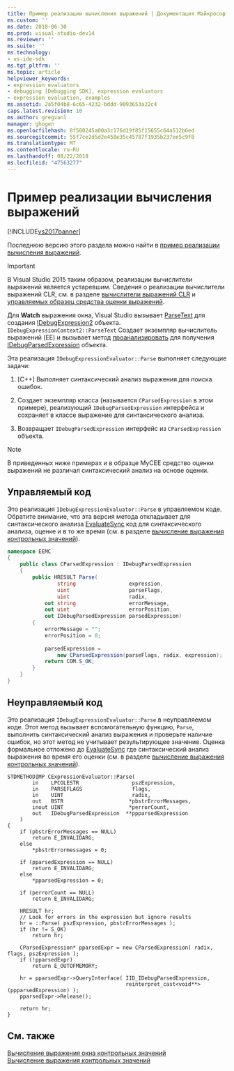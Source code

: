 ```yaml
---
title: Пример реализации вычисления выражений | Документация Майкрософт
ms.custom: ''
ms.date: 2018-06-30
ms.prod: visual-studio-dev14
ms.reviewer: ''
ms.suite: ''
ms.technology:
- vs-ide-sdk
ms.tgt_pltfrm: ''
ms.topic: article
helpviewer_keywords:
- expression evaluators
- debugging [Debugging SDK], expression evaluators
- expression evaluation, examples
ms.assetid: 2a5f04b8-6c65-4232-bddd-9093653a22c4
caps.latest.revision: 10
ms.author: gregvanl
manager: ghogen
ms.openlocfilehash: 8f500245a00a3c176d19f85f15655c64a512b6ed
ms.sourcegitcommit: 55f7ce2d5d2e458e35c45787f1935b237ee5c9f8
ms.translationtype: MT
ms.contentlocale: ru-RU
ms.lasthandoff: 08/22/2018
ms.locfileid: "47563277"
---
```

# <a name="sample-implementation-of-expression-evaluation"></a>Пример реализации вычисления выражений
[!INCLUDE[vs2017banner](../../includes/vs2017banner.md)]

Последнюю версию этого раздела можно найти в [пример реализации вычисления выражений](https://docs.microsoft.com/visualstudio/extensibility/debugger/sample-implementation-of-expression-evaluation).  
  
> [!IMPORTANT]
>  В Visual Studio 2015 таким образом, реализации вычислители выражений является устаревшим. Сведения о реализации вычислители выражений CLR, см. в разделе [вычислители выражений CLR](https://github.com/Microsoft/ConcordExtensibilitySamples/wiki/CLR-Expression-Evaluators) и [управляемых образец средства оценки выражений](https://github.com/Microsoft/ConcordExtensibilitySamples/wiki/Managed-Expression-Evaluator-Sample).  
  
 Для **Watch** выражения окна, Visual Studio вызывает [ParseText](../../extensibility/debugger/reference/idebugexpressioncontext2-parsetext.md) для создания [IDebugExpression2](../../extensibility/debugger/reference/idebugexpression2.md) объекта. `IDebugExpressionContext2::ParseText` Создает экземпляр вычислитель выражений (EE) и вызывает метод [проанализировать](../../extensibility/debugger/reference/idebugexpressionevaluator-parse.md) для получения [IDebugParsedExpression](../../extensibility/debugger/reference/idebugparsedexpression.md) объекта.  
  
 Эта реализация `IDebugExpressionEvaluator::Parse` выполняет следующие задачи:  
  
1.  [C++] Выполняет синтаксический анализ выражения для поиска ошибок.  
  
2.  Создает экземпляр класса (называется `CParsedExpression` в этом примере), реализующий `IDebugParsedExpression` интерфейса и сохраняет в классе выражение для синтаксического анализа.  
  
3.  Возвращает `IDebugParsedExpression` интерфейс из `CParsedExpression` объекта.  
  
> [!NOTE]
>  В приведенных ниже примерах и в образце MyCEE средство оценки выражений не различал синтаксический анализ на основе оценки.  
  
## <a name="managed-code"></a>Управляемый код  
 Это реализация `IDebugExpressionEvaluator::Parse` в управляемом коде. Обратите внимание, что эта версия метода откладывает для синтаксического анализа [EvaluateSync](../../extensibility/debugger/reference/idebugparsedexpression-evaluatesync.md) код для синтаксического анализа, оценке и в то же время (см. в разделе [вычисление выражения контрольных значений](../../extensibility/debugger/evaluating-a-watch-expression.md)).  
  
```csharp  
namespace EEMC  
{  
    public class CParsedExpression : IDebugParsedExpression  
    {  
        public HRESULT Parse(  
                string                 expression,   
                uint                   parseFlags,  
                uint                   radix,  
            out string                 errorMessage,   
            out uint                   errorPosition,   
            out IDebugParsedExpression parsedExpression)  
        {   
            errorMessage = "";  
            errorPosition = 0;  
  
            parsedExpression =  
                new CParsedExpression(parseFlags, radix, expression);  
            return COM.S_OK;  
        }  
    }  
}  
```  
  
## <a name="unmanaged-code"></a>Неуправляемый код  
 Это реализация `IDebugExpressionEvaluator::Parse` в неуправляемом коде. Этот метод вызывает вспомогательную функцию, `Parse`, выполнить синтаксический анализ выражения и проверьте наличие ошибок, но этот метод не учитывает результирующее значение. Оценка формальное отложено до [EvaluateSync](../../extensibility/debugger/reference/idebugparsedexpression-evaluatesync.md) где синтаксический анализ выражения во время его оценки (см. в разделе [вычисление выражения контрольных значений](../../extensibility/debugger/evaluating-a-watch-expression.md)).  
  
```cpp#  
STDMETHODIMP CExpressionEvaluator::Parse(  
        in    LPCOLESTR                 pszExpression,  
        in    PARSEFLAGS                flags,  
        in    UINT                      radix,  
        out   BSTR                     *pbstrErrorMessages,  
        inout UINT                     *perrorCount,  
        out   IDebugParsedExpression  **ppparsedExpression  
    )  
{  
    if (pbstrErrorMessages == NULL)  
        return E_INVALIDARG;  
    else  
        *pbstrErrormessages = 0;  
  
    if (pparsedExpression == NULL)  
        return E_INVALIDARG;  
    else  
        *pparsedExpression = 0;  
  
    if (perrorCount == NULL)  
        return E_INVALIDARG;  
  
    HRESULT hr;  
    // Look for errors in the expression but ignore results  
    hr = ::Parse( pszExpression, pbstrErrorMessages );  
    if (hr != S_OK)  
        return hr;  
  
    CParsedExpression* pparsedExpr = new CParsedExpression( radix, flags, pszExpression );  
    if (!pparsedExpr)  
        return E_OUTOFMEMORY;  
  
    hr = pparsedExpr->QueryInterface( IID_IDebugParsedExpression,  
                                      reinterpret_cast<void**>(ppparsedExpression) );  
    pparsedExpr->Release();  
  
    return hr;  
}  
```  
  
## <a name="see-also"></a>См. также  
 [Вычисление выражения окна контрольных значений](../../extensibility/debugger/evaluating-a-watch-window-expression.md)   
 [Вычисление выражения контрольных значений](../../extensibility/debugger/evaluating-a-watch-expression.md)

